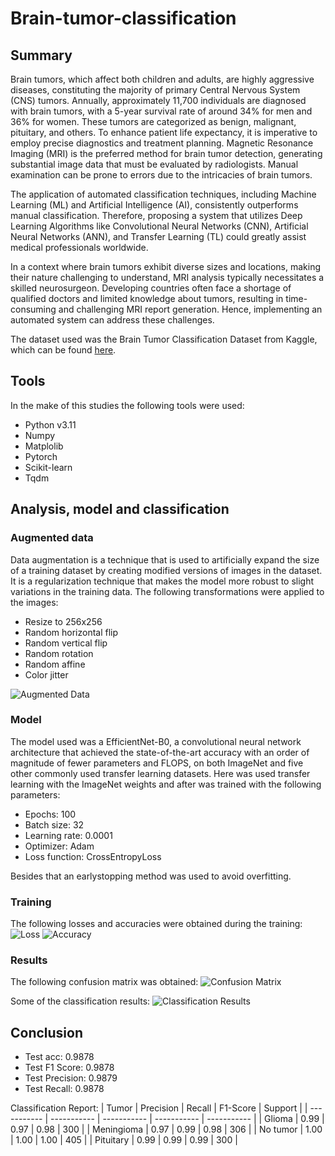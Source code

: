 # Brain-tumor-classification
## Summary 
Brain tumors, which affect both children and adults, are highly aggressive diseases, constituting the majority of primary Central Nervous System (CNS) tumors. Annually, approximately 11,700 individuals are diagnosed with brain tumors, with a 5-year survival rate of around 34% for men and 36% for women. These tumors are categorized as benign, malignant, pituitary, and others. To enhance patient life expectancy, it is imperative to employ precise diagnostics and treatment planning. Magnetic Resonance Imaging (MRI) is the preferred method for brain tumor detection, generating substantial image data that must be evaluated by radiologists. Manual examination can be prone to errors due to the intricacies of brain tumors.  
  
The application of automated classification techniques, including Machine Learning (ML) and Artificial Intelligence (AI), consistently outperforms manual classification. Therefore, proposing a system that utilizes Deep Learning Algorithms like Convolutional Neural Networks (CNN), Artificial Neural Networks (ANN), and Transfer Learning (TL) could greatly assist medical professionals worldwide.  
  
In a context where brain tumors exhibit diverse sizes and locations, making their nature challenging to understand, MRI analysis typically necessitates a skilled neurosurgeon. Developing countries often face a shortage of qualified doctors and limited knowledge about tumors, resulting in time-consuming and challenging MRI report generation. Hence, implementing an automated system can address these challenges.   
  
The dataset used was the Brain Tumor Classification Dataset from Kaggle, which can be found [here](https://www.kaggle.com/sartajbhuvaji/brain-tumor-classification-mri).

## Tools
In the make of this studies the following tools were used:  
- Python v3.11
- Numpy
- Matplolib
- Pytorch
- Scikit-learn
- Tqdm

## Analysis, model and classification
### Augmented data
Data augmentation is a technique that is used to artificially expand the size of a training dataset by creating modified versions of images in the dataset. It is a regularization technique that makes the model more robust to slight variations in the training data.
The following transformations were applied to the images:
- Resize to 256x256
- Random horizontal flip
- Random vertical flip
- Random rotation
- Random affine
- Color jitter

![Augmented Data](images/augmenteddata.png)

### Model
The model used was a EfficientNet-B0, a convolutional neural network architecture that achieved the state-of-the-art accuracy with an order of magnitude of fewer parameters and FLOPS, on both ImageNet and five other commonly used transfer learning datasets. Here was used transfer learning with the ImageNet weights and after was trained with the following parameters:  
  
- Epochs: 100
- Batch size: 32
- Learning rate: 0.0001
- Optimizer: Adam
- Loss function: CrossEntropyLoss  
  
Besides that an earlystopping method was used to avoid overfitting.  

### Training

The following losses and accuracies were obtained during the training:
![Loss](images/trainvalloss.png)
![Accuracy](images/trainvalacc.png)

### Results
The following confusion matrix was obtained:
![Confusion Matrix](images/confusionmatrix.png)

Some of the classification results:
![Classification Results](images/classifications.png)




## Conclusion
- Test acc: 0.9878
- Test F1 Score: 0.9878
- Test Precision: 0.9879
- Test Recall: 0.9878  

Classification Report:
| Tumor | Precision | Recall | F1-Score | Support |
| ----------- | ----------- | ----------- | ----------- | ----------- |
| Glioma      | 0.99 | 0.97 | 0.98 | 300 |
| Meningioma  | 0.97 | 0.99 | 0.98 | 306 |
| No tumor    | 1.00 | 1.00 | 1.00 | 405 |
| Pituitary   | 0.99 | 0.99 | 0.99 | 300 |